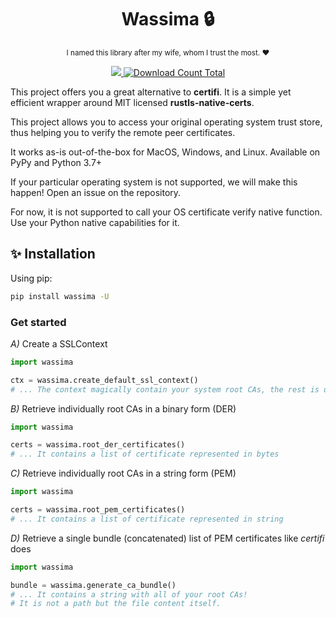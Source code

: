 <h1 align="center">Wassima 🔒</h1>

<p align="center">
<small>I named this library after my wife, whom I trust the most. ❤️</small>
</p>

<p align="center">
  <a href="https://pypi.org/project/wassima">
    <img src="https://img.shields.io/pypi/pyversions/wassima.svg?orange=blue" />
  </a>
  <a href="https://pepy.tech/project/wassima/">
    <img alt="Download Count Total" src="https://static.pepy.tech/badge/wassima/month" />
  </a>
</p>

This project offers you a great alternative to **certifi**. It is a simple yet efficient wrapper
around MIT licensed **rustls-native-certs**.

This project allows you to access your original operating system trust store, thus
helping you to verify the remote peer certificates.

It works as-is out-of-the-box for MacOS, Windows, and Linux.
Available on PyPy and Python 3.7+

If your particular operating system is not supported, we will make this happen! Open
an issue on the repository.

For now, it is not supported to call your OS certificate verify native function.
Use your Python native capabilities for it.

## ✨ Installation

Using pip:

```sh
pip install wassima -U
```

### Get started

*A)* Create a SSLContext

```python
import wassima

ctx = wassima.create_default_ssl_context()
# ... The context magically contain your system root CAs, the rest is up to you!
```

*B)* Retrieve individually root CAs in a binary form (DER)

```python
import wassima

certs = wassima.root_der_certificates()
# ... It contains a list of certificate represented in bytes
```

*C)* Retrieve individually root CAs in a string form (PEM)

```python
import wassima

certs = wassima.root_pem_certificates()
# ... It contains a list of certificate represented in string
```

*D)* Retrieve a single bundle (concatenated) list of PEM certificates like *certifi* does

```python
import wassima

bundle = wassima.generate_ca_bundle()
# ... It contains a string with all of your root CAs!
# It is not a path but the file content itself.
```
